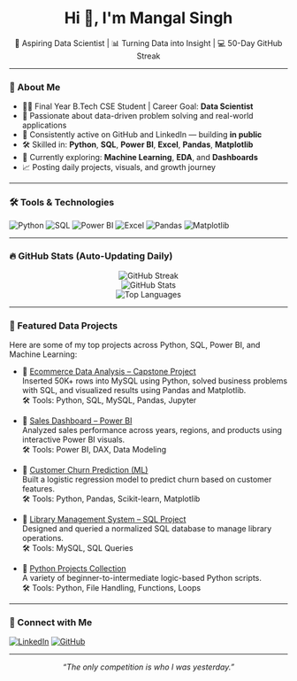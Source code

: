 <!-- Optional Banner Image -->
<!-- <img src="banner.png" alt="Mangal Singh Banner" style="width:100%;"> -->

<h1 align="center">Hi 👋, I'm Mangal Singh</h1>
<p align="center">
  🎯 Aspiring Data Scientist | 📊 Turning Data into Insight | 💻 50-Day GitHub Streak  
</p>

---

### 🚀 About Me

- 👨‍🎓 Final Year B.Tech CSE Student | Career Goal: **Data Scientist**
- 🧠 Passionate about data-driven problem solving and real-world applications  
- 🔄 Consistently active on GitHub and LinkedIn — building **in public**  
- 🛠️ Skilled in: **Python**, **SQL**, **Power BI**, **Excel**, **Pandas**, **Matplotlib**
- 🌱 Currently exploring: **Machine Learning**, **EDA**, and **Dashboards**
- 📈 Posting daily projects, visuals, and growth journey

---

### 🛠️ Tools & Technologies

![Python](https://img.shields.io/badge/-Python-333333?style=flat&logo=python&logoColor=yellow)
![SQL](https://img.shields.io/badge/-SQL-333333?style=flat&logo=mysql&logoColor=white)
![Power BI](https://img.shields.io/badge/-Power%20BI-333333?style=flat&logo=powerbi&logoColor=yellow)
![Excel](https://img.shields.io/badge/-Excel-333333?style=flat&logo=microsoft-excel&logoColor=white)
![Pandas](https://img.shields.io/badge/-Pandas-333333?style=flat&logo=pandas)
![Matplotlib](https://img.shields.io/badge/-Matplotlib-333333?style=flat&logo=matplotlib)

---

### 🔥 GitHub Stats (Auto-Updating Daily)

<p align="center">
  <img src="https://github-readme-streak-stats.herokuapp.com/?user=mangal-singh001&theme=tokyonight" alt="GitHub Streak" />
  <br>
  <img src="https://github-readme-stats.vercel.app/api?username=mangal-singh001&show_icons=true&theme=tokyonight" alt="GitHub Stats" />
  <br>
  <img src="https://github-readme-stats.vercel.app/api/top-langs/?username=mangal-singh001&layout=compact&theme=tokyonight" alt="Top Languages" />
</p>

---

### 📂 Featured Data Projects



Here are some of my top projects across Python, SQL, Power BI, and Machine Learning:

- 🔹 [Ecommerce Data Analysis – Capstone Project](https://github.com/mangal-singh001/Ecommerce-Data-Analysis-Project)  
  Inserted 50K+ rows into MySQL using Python, solved business problems with SQL, and visualized results using Pandas and Matplotlib.  
  🛠️ Tools: Python, SQL, MySQL, Pandas, Jupyter

- 🔹 [Sales Dashboard – Power BI](https://github.com/mangal-singh001/Sales-Dashboard-Power-BI)  
  Analyzed sales performance across years, regions, and products using interactive Power BI visuals.  
  🛠️ Tools: Power BI, DAX, Data Modeling

- 🔹 [Customer Churn Prediction (ML)](https://github.com/mangal-singh001/Customer-Churn-analysis)  
  Built a logistic regression model to predict churn based on customer features.  
  🛠️ Tools: Python, Pandas, Scikit-learn, Matplotlib

- 🔹 [Library Management System – SQL Project](https://github.com/mangal-singh001/Library-Management-Project-SQL)  
  Designed and queried a normalized SQL database to manage library operations.  
  🛠️ Tools: MySQL, SQL Queries

- 🔹 [Python Projects Collection](https://github.com/mangal-singh001/Python_Projects)  
  A variety of beginner-to-intermediate logic-based Python scripts.  
  🛠️ Tools: Python, File Handling, Functions, Loops


---

### 🔗 Connect with Me

[![LinkedIn](https://img.shields.io/badge/-LinkedIn-blue?style=flat-square&logo=Linkedin&logoColor=white)](https://www.linkedin.com/in/mangal-singh123/)
[![GitHub](https://img.shields.io/badge/-GitHub-black?style=flat-square&logo=github&logoColor=white)](https://github.com/mangal-singh001)

---

<p align="center"><i>“The only competition is who I was yesterday.”</i></p>
